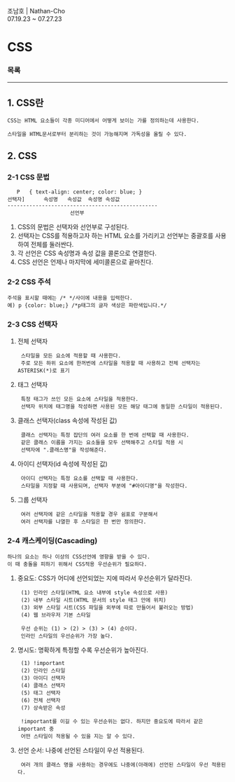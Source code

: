 조남호 | Nathan-Cho<br>
07.19.23 ~ 07.27.23

# CSS

### 목록


***
## 1. CSS란
    CSS는 HTML 요소들이 각종 미디어에서 어떻게 보이는 가를 정의하는데 사용한다.
    
    스타일을 HTML문서로부터 분리하는 것이 가능해지며 가독성을 올릴 수 있다.

## 2. CSS
### 2-1 CSS 문법
       P   { text-align: center; color: blue; }
    선택자]      속성명   속성값  속성명 속성값
    ------------------------------------------------
                        선언부
1. CSS의 문법은 선택자와 선언부로 구성된다.
2. 선택자는 CSS를 적용하고자 하는 HTML 요소를 가리키고 선언부는 중괄호를 사용하여 전체를 둘러싼다.
3. 각 선언은 CSS 속성명과 속성 값을 콜론으로 연결한다.
4. CSS 선언은 언제나 마지막에 세미콜론으로 끝마친다.

### 2-2 CSS 주석
    주석을 표시할 때에는 /* */사이에 내용을 입력한다.
    예) p {color: blue;} /*p태그의 글자 색상은 파란색입니다.*/

### 2-3 CSS 선택자
1. 전체 선택자

        스타일을 모든 요소에 적용할 때 사용한다.
        주로 모든 하위 요소에 한꺼번에 스타일을 적용할 때 사용하고 전체 선택자는 ASTERISK(*)로 표기
2. 태그 선택자

        특정 태그가 쓰인 모든 요소에 스타일을 적용한다.
        선택자 위치에 태그명을 작성하면 사용된 모든 해당 태그에 동일한 스타일이 적용된다.
3. 클래스 선택자(class 속성에 작성된 값)

        클래스 선택자는 특정 잡단의 여러 요소를 한 번에 선택할 때 사용한다.
        같은 클래스 이름을 가지는 요소들을 모두 선택해주고 스타일 적용 시
        선택자에 ".클래스명"을 작성해준다.
4. 아이디 선택자(id 속성에 작성된 값)

        아이디 선택자는 특정 요소를 선택할 때 사용한다.
        스타일을 지정할 때 사용되며, 선택자 부분에 "#아이디명"을 작성한다.
5. 그룹 선택자

        여러 선택자에 같은 스타일을 적용할 경우 쉼표로 구분해서
        여러 선택자를 나열한 후 스타일은 한 번만 정의한다.

### 2-4 캐스케이딩(Cascading)
    하나의 요소는 하나 이상의 CSS선언에 영향을 받을 수 있다.
    이 때 충돌을 피하기 위해서 CSS적용 우선순위가 필요하다.

1. 중요도: CSS가 어디에 선언되었는 지에 따라서 우선순위가 달라진다.

        (1) 인라인 스타일(HTML 요소 내부에 style 속성으로 사용)
        (2) 내부 스타일 시트(HTML 문서의 style 태그 안에 위치)
        (3) 외부 스타일 시트(CSS 파일을 외부에 따로 만들어서 불러오는 방법)
        (4) 웹 브라우저 기본 스타일

        우선 순위는 (1) > (2) > (3) > (4) 순이다.
        인라인 스타일의 우선순위가 가장 높다.

2. 명시도: 명확하게 특정할 수록 우선순위가 높아진다.

        (1) !important
        (2) 인라인 스타일
        (3) 아이디 선택자
        (4) 클래스 선택자
        (5) 태그 선택자
        (6) 전체 선택자
        (7) 상속받은 속성
			
        !important를 이길 수 있는 우선순위는 없다. 하지만 중요도에 따라서 같은 important 중
        어떤 스타일이 적용될 수 있을 지는 알 수 있다.

3. 선언 순서: 나중에 선언된 스타일이 우선 적용된다.

        여러 개의 클래스 명을 사용하는 경우에도 나중에(아래에) 선언된 스타일이 우선 적용된다.
